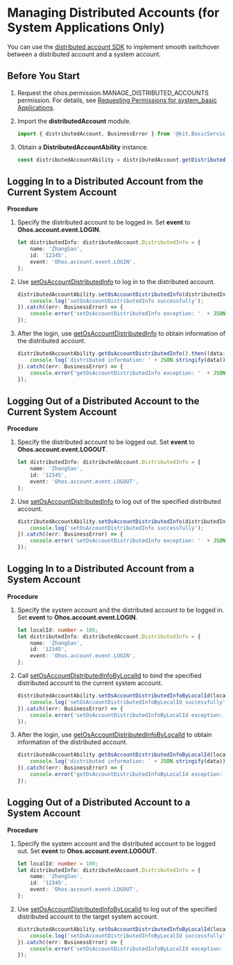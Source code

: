 # Managing Distributed Accounts (for System Applications Only)

You can use the [distributed account SDK](../../reference/apis-basic-services-kit/js-apis-distributed-account.md) to implement smooth switchover between a distributed account and a system account.

## Before You Start

1. Request the ohos.permission.MANAGE_DISTRIBUTED_ACCOUNTS permission. For details, see [Requesting Permissions for system_basic Applications](../../security/AccessToken/determine-application-mode.md#requesting-permissions-for-system_basic-applications).

2. Import the **distributedAccount** module.

   ```ts
   import { distributedAccount, BusinessError } from '@kit.BasicServicesKit';
   ```

3. Obtain a **DistributedAccountAbility** instance.

   ```ts
   const distributedAccountAbility = distributedAccount.getDistributedAccountAbility();
   ```

## Logging In to a Distributed Account from the Current System Account

**Procedure**

1. Specify the distributed account to be logged in. Set **event** to **Ohos.account.event.LOGIN**.

   ```ts
   let distributedInfo: distributedAccount.DistributedInfo = {
       name: 'ZhangSan',
       id: '12345',
       event: 'Ohos.account.event.LOGIN',
   };
   ```

2. Use [setOsAccountDistributedInfo](../../reference/apis-basic-services-kit/js-apis-distributed-account.md#setosaccountdistributedinfo9) to log in to the distributed account.

   ```ts
   distributedAccountAbility.setOsAccountDistributedInfo(distributedInfo).then(() => {
       console.log('setOsAccountDistributedInfo successfully');
   }).catch((err: BusinessError) => {
       console.error('setOsAccountDistributedInfo exception: '  + JSON.stringify(err));
   });
   ```

3. After the login, use [getOsAccountDistributedInfo](../../reference/apis-basic-services-kit/js-apis-distributed-account.md#getosaccountdistributedinfo9) to obtain information of the distributed account.

   ```ts
   distributedAccountAbility.getOsAccountDistributedInfo().then((data: distributedAccount.DistributedInfo) => {
       console.log('distributed information: ' + JSON.stringify(data));
   }).catch((err: BusinessError) => {
       console.error('getOsAccountDistributedInfo exception: '  + JSON.stringify(err));
   });
   ```

## Logging Out of a Distributed Account to the Current System Account

**Procedure**

1. Specify the distributed account to be logged out. Set **event** to **Ohos.account.event.LOGOUT**.

   ```ts
   let distributedInfo: distributedAccount.DistributedInfo = {
       name: 'ZhangSan',
       id: '12345',
       event: 'Ohos.account.event.LOGOUT',
   };
   ```

2. Use [setOsAccountDistributedInfo](../../reference/apis-basic-services-kit/js-apis-distributed-account.md#setosaccountdistributedinfo9) to log out of the specified distributed account.

   ```ts
   distributedAccountAbility.setOsAccountDistributedInfo(distributedInfo).then(() => {
       console.log('setOsAccountDistributedInfo successfully');
   }).catch((err: BusinessError) => {
       console.error('setOsAccountDistributedInfo exception: '  + JSON.stringify(err));
   });
   ```

## Logging In to a Distributed Account from a System Account

**Procedure**

1. Specify the system account and the distributed account to be logged in. Set **event** to **Ohos.account.event.LOGIN**.

   ```ts
   let localId: number = 100;
   let distributedInfo: distributedAccount.DistributedInfo = {
       name: 'ZhangSan',
       id: '12345',
       event: 'Ohos.account.event.LOGIN',
   };
   ```

2. Call [setOsAccountDistributedInfoByLocalId](../../reference/apis-basic-services-kit/js-apis-distributed-account-sys.md#setosaccountdistributedinfobylocalid10) to bind the specified distributed account to the current system account.

   ```ts
   distributedAccountAbility.setOsAccountDistributedInfoByLocalId(localId, distributedInfo).then(() => {
       console.log('setOsAccountDistributedInfoByLocalId successfully');
   }).catch((err: BusinessError) => {
       console.error('setOsAccountDistributedInfoByLocalId exception: '  + JSON.stringify(err));
   });
   ```

3. After the login, use [getOsAccountDistributedInfoByLocalId](../../reference/apis-basic-services-kit/js-apis-distributed-account-sys.md#getosaccountdistributedinfobylocalid10) to obtain information of the distributed account.

   ```ts
   distributedAccountAbility.getOsAccountDistributedInfoByLocalId(localId).then((data: distributedAccount.DistributedInfo) => {
       console.log('distributed information: ' + JSON.stringify(data));
   }).catch((err: BusinessError) => {
       console.error('getOsAccountDistributedInfoByLocalId exception: '  + JSON.stringify(err));
   });
   ```

## Logging Out of a Distributed Account to a System Account

**Procedure**

1. Specify the system account and the distributed account to be logged out. Set **event** to **Ohos.account.event.LOGOUT**.

   ```ts
   let localId: number = 100;
   let distributedInfo: distributedAccount.DistributedInfo = {
       name: 'ZhangSan',
       id: '12345',
       event: 'Ohos.account.event.LOGOUT',
   };
   ```

2. Use [setOsAccountDistributedInfoByLocalId](../../reference/apis-basic-services-kit/js-apis-distributed-account-sys.md#setosaccountdistributedinfobylocalid10) to log out of the specified distributed account to the target system account.

   ```ts
   distributedAccountAbility.setOsAccountDistributedInfoByLocalId(localId, distributedInfo).then(() => {
       console.log('setOsAccountDistributedInfoByLocalId successfully');
   }).catch((err: BusinessError) => {
       console.error('setOsAccountDistributedInfoByLocalId exception: '  + JSON.stringify(err));
   });
   ```
